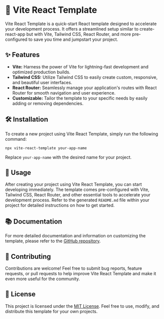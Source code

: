 # 🚀 Vite React Template

Vite React Template is a quick-start React template designed to accelerate your development process. It offers a streamlined setup similar to create-react-app but with Vite, Tailwind CSS, React Router, and more pre-configured to save you time and jumpstart your project.

## ✨ Features

- **Vite:** Harness the power of Vite for lightning-fast development and optimized production builds.
- **Tailwind CSS:** Utilize Tailwind CSS to easily create custom, responsive, and beautiful user interfaces.
- **React Router:** Seamlessly manage your application's routes with React Router for smooth navigation and user experience.
- **Customizable:** Tailor the template to your specific needs by easily adding or removing dependencies.

## 🛠️ Installation

To create a new project using Vite React Template, simply run the following command:

```console
npx vite-react-template your-app-name
```

Replace `your-app-name` with the desired name for your project.

## 🚦 Usage

After creating your project using Vite React Template, you can start developing immediately. The template comes pre-configured with Vite, Tailwind CSS, React Router, and other essential tools to accelerate your development process. Refer to the generated `README.md` file within your project for detailed instructions on how to get started.

## 📚 Documentation

For more detailed documentation and information on customizing the template, please refer to the [GitHub repository](https://github.com/example/vite-react-template).

## 🤝 Contributing

Contributions are welcome! Feel free to submit bug reports, feature requests, or pull requests to help improve Vite React Template and make it even more useful for the community.

## 📝 License

This project is licensed under the [MIT License](https://opensource.org/licenses/MIT). Feel free to use, modify, and distribute this template for your own projects.
